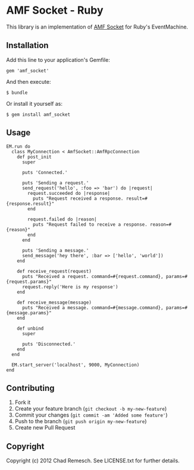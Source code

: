 # AMF Socket - Ruby

This library is an implementation of [AMF Socket](https://github.com/chadrem/amf_socket) for Ruby's EventMachine.

## Installation

Add this line to your application's Gemfile:

    gem 'amf_socket'

And then execute:

    $ bundle

Or install it yourself as:

    $ gem install amf_socket

## Usage

    EM.run do
      class MyConnection < AmfSocket::AmfRpcConnection
        def post_init
          super

          puts 'Connected.'

          puts 'Sending a request.'
          send_request('hello', :foo => 'bar') do |request|
            request.succeeded do |response|
              puts "Request received a response. result=#{response.result}"
            end

            request.failed do |reason|
              puts "Request failed to receive a response. reason=#{reason}"
            end
          end

          puts 'Sending a message.'
          send_message('hey there', :bar => ['hello', 'world'])
        end

        def receive_request(request)
          puts "Received a request. command=#{request.command}, params=#{request.params}"
          request.reply('Here is my response')
        end

        def receive_message(message)
          puts "Received a message. command=#{message.command}, params=#{message.params}"
        end

        def unbind
          super

          puts 'Disconnected.'
        end
      end

      EM.start_server('localhost', 9000, MyConnection)
    end

## Contributing

1. Fork it
2. Create your feature branch (`git checkout -b my-new-feature`)
3. Commit your changes (`git commit -am 'Added some feature'`)
4. Push to the branch (`git push origin my-new-feature`)
5. Create new Pull Request

## Copyright

Copyright (c) 2012 Chad Remesch. See LICENSE.txt for further details.
